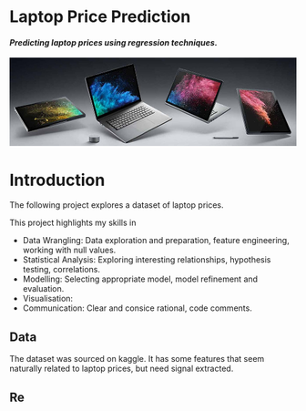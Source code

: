 # Laptop Price Prediction
#### *Predicting laptop prices using regression techniques.*

![Laptop Banner](assets/laptop-banner.jpg)

# Introduction
The following project explores a dataset of laptop prices.

This project highlights my skills in 
- Data Wrangling: Data exploration and preparation, feature engineering, working with null values.
- Statistical Analysis: Exploring interesting relationships, hypothesis testing, correlations.
- Modelling: Selecting appropriate model, model refinement and evaluation.
- Visualisation:
- Communication: Clear and consice rational, code comments.


## Data

The dataset was sourced on kaggle. It has some features that seem naturally related to laptop prices, but need signal extracted.








## Re